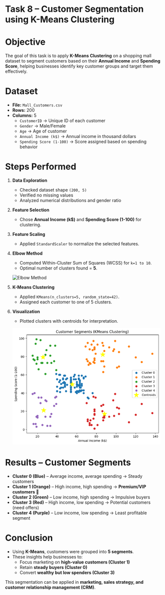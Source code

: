 #  Task 8 – Customer Segmentation using K-Means Clustering

#  Objective
The goal of this task is to apply **K-Means Clustering** on a shopping mall dataset to segment customers based on their **Annual Income** and **Spending Score**, helping businesses identify key customer groups and target them effectively.


# Dataset
- **File:** `Mall_Customers.csv`
- **Rows:** 200
- **Columns:** 5
  - `CustomerID` → Unique ID of each customer  
  - `Gender` → Male/Female  
  - `Age` → Age of customer  
  - `Annual Income (k$)` → Annual income in thousand dollars  
  - `Spending Score (1-100)` → Score assigned based on spending behavior  

# Steps Performed
1. **Data Exploration**
   - Checked dataset shape `(200, 5)`
   - Verified no missing values
   - Analyzed numerical distributions and gender ratio  

2. **Feature Selection**
   - Chose **Annual Income (k$)** and **Spending Score (1-100)** for clustering.  

3. **Feature Scaling**
   - Applied `StandardScaler` to normalize the selected features.  

4. **Elbow Method**
   - Computed Within-Cluster Sum of Squares (WCSS) for `k=1 to 10`.
   - Optimal number of clusters found = **5**.  

   ![Elbow Method](t8output1.png)

5. **K-Means Clustering**
   - Applied `KMeans(n_clusters=5, random_state=42)`.
   - Assigned each customer to one of 5 clusters.  

6. **Visualization**
   - Plotted clusters with centroids for interpretation.  

   ![Customer Segments](download.png)


# Results – Customer Segments
- **Cluster 0 (Blue)** – Average income, average spending → Steady customers  
- **Cluster 1 (Orange)** – High income, high spending → **Premium/VIP customers 💎**  
- **Cluster 2 (Green)** – Low income, high spending → Impulsive buyers  
- **Cluster 3 (Red)** – High income, low spending → Potential customers (need offers)  
- **Cluster 4 (Purple)** – Low income, low spending → Least profitable segment  

# Conclusion
- Using **K-Means**, customers were grouped into **5 segments**.  
- These insights help businesses to:  
  - Focus marketing on **high-value customers (Cluster 1)**  
  - Retain **steady buyers (Cluster 0)**  
  - Convert **wealthy but low spenders (Cluster 3)**  

This segmentation can be applied in **marketing, sales strategy, and customer relationship management (CRM)**.  
